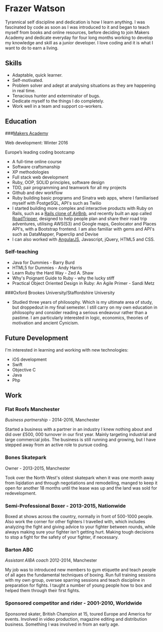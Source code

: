 # Frazer Watson

Tyrannical self discipline and dedication is how I learn anything. I was fascinated by code as soon as I was introduced to it and began to teach myself from books and online resources, before deciding to join Makers Academy and dedicate everyday for four long months working to develop my knowledge and skill as a junior developer. I love coding and it is what I want to do to earn a living.

## Skills

- Adaptable, quick learner. 
- Self-motivated. 
- Problem solver and adept at analysing situations as they are happening in real time. 
- Tenacious hunter and exterminator of bugs. 
- Dedicate myself to the things I do completely. 
- Work well in a team and support co-workers. 

## Education

###[Makers Academy](http://www.makersacademy.com/employers/)

Web development: Winter 2016
  
Europe’s leading coding bootcamp
- A full-time online course
- Software craftsmanship 
- XP methodologies
- Full stack web development
- Ruby, OOP, SOLID principles, software design
- TDD, pair programming and teamwork for all my projects
- Github and dev workflow
- Ruby building basic programs and Sinatra web apps, where I familiarised myself with PostgeSQL, API's such as Twilio
- I started building more complex and interactive products with Ruby on Rails, such as a [Rails clone of AirBnb](https://github.com/frazerWatson/MakersBnbRails), and recently built an app called [RoadTripper](https://github.com/frazerWatson/road_tripper), designed to help people plan and share their road trip adventures, utilising AWS(S3) and Google maps, Geolocator and Places API's, with a Bootstrap frontend. I am also familiar with gems and API's such as DataMapper, Paperclip and Devise
- I can also worked with [AngularJS](https://github.com/frazerWatson/github_clone), Javascript, jQuery, HTML5 and CSS.

### Self-teaching

- Java for Dummies - Barry Burd
- HTML5 for Dummies - Andy Harris
- Learn Ruby the Hard Way - Zed A. Shaw
- Why's Poignant Guide to Ruby - why the lucky stiff
- Practical Object Oriented Design in Ruby: An Agile Primer - Sandi Metz

###Oxford Brookes University/Staffordshire University

- Studied three years of philosophy. Which is my ultimate area of study, but droppedout in my final semester.
I still carry on my own education in philosophy and consider reading a serious endeavour rather than a pastime. I am particularly interested in logic, economics, theories of motivation and ancient Cynicism.

## Future Development

I'm interested in learning and working with new technologies:

- iOS development
- Swift
- Objective C
- Java
- Php

## Work

### Flat Roofs Manchester

*Business partnership* - 2014-2016, Manchester

Started a business with a partner in an industry I knew nothing about and did over £500, 000 turnover in our first year. Mainly targeting industrial and large commercial jobs. The business is still running and growing, but I have stepped away from an active role to pursue coding. 

### Bones Skatepark

Owner  - 2013-2015, Manchester

Took over the North West's oldest skatepark when it was one month away from liqidation and through negotiations and remodelling, manged to keep it open for another 18 months until the lease was up and the land was sold for redevelopment.

### Semi-Professional Boxer - 2013-2015, Nationwide

Boxed at shows across the country, normally in front of 500-1000 people. Also work the corner for other fighters I travelled with, which includes analyzing the fight and giving advice to your fighter between rounds, while always making sure your fighter isn't getting hurt. Making tough decisions to stop a fight for the safety of your fighter, if necessary.

### Barton ABC

*Assistant AIBA coach* 2012-2014, Manchester

My job was to introduced new members to gym etiquette and teach people of all ages the fundamental techniques of boxing.
Run full training sessions with my own group, oversee sparring sessions and teach discipline in preparation for fights. I taught a number of young people how to box and helped them through their first fights. 

### Sponsored competitor and rider - 2001-2010, Worldwide

Sponsored skater, British Champion at 15, toured Europe and America for events. Involved in video production, magazine editing and distribution business. Something I was involved in from an early age.
